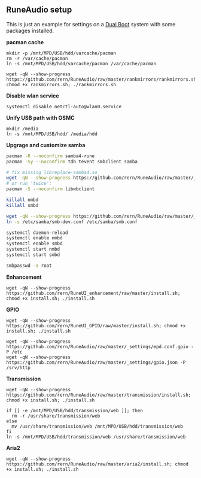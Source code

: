 RuneAudio setup
---

This is just an example for settings on a [Dual Boot](https://github.com/rern/RPi2-3.Dual.Boot-Rune.OSMC) system with some packages installed.  

**pacman cache**
```
mkdir -p /mnt/MPD/USB/hdd/varcache/pacman
rm -r /var/cache/pacman
ln -s /mnt/MPD/USB/hdd/varcache/pacman /var/cache/pacman

wget -qN --show-progress https://github.com/rern/RuneAudio/raw/master/rankmirrors/rankmirrors.sh; chmod +x rankmirrors.sh; ./rankmirrors.sh
```

**Disable wlan service**
```
systemctl disable netctl-auto@wlan0.service
```

**Unify USB path with OSMC**  
```
mkdir /media
ln -s /mnt/MPD/USB/hdd/ /media/hdd
```

**Upgrage and customize samba**
```bash
pacman -R --noconfirm samba4-rune
pacman -Sy --noconfirm tdb tevent smbclient samba

# fix missing libreplace-samba4.so
wget -qN --show-progress https://github.com/rern/RuneAudio/raw/master/_settings/libreplace-samba4.so -P /usr/lib/samba
# or run 'twice':
pacman -S --noconfirm libwbclient

killall nmbd
killall smbd

wget -qN --show-progress https://github.com/rern/RuneAudio/raw/master/_settings/smb-dev.conf -P /etc/samba
ln -s /etc/samba/smb-dev.conf /etc/samba/smb.conf

systemctl daemon-reload
systemctl enable nmbd
systemctl enable smbd
systemctl start nmbd
systemctl start smbd

smbpasswd -a root
```

**Enhancement**
```
wget -qN --show-progress https://github.com/rern/RuneUI_enhancement/raw/master/install.sh; chmod +x install.sh; ./install.sh
```

**GPIO**
```
wget -qN --show-progress https://github.com/rern/RuneUI_GPIO/raw/master/install.sh; chmod +x install.sh; ./install.sh

wget -qN --show-progress https://github.com/rern/RuneAudio/raw/master/_settings/mpd.conf.gpio -P /etc
wget -qN --show-progress https://github.com/rern/RuneAudio/raw/master/_settings/gpio.json -P /srv/http
```

**Transmission**
```
wget -qN --show-progress https://github.com/rern/RuneAudio/raw/master/transmission/install.sh; chmod +x install.sh; ./install.sh

if [[ -e /mnt/MPD/USB/hdd/transmission/web ]]; then
  rm -r /usr/share/transmission/web
else
  mv /usr/share/transmission/web /mnt/MPD/USB/hdd/transmission/web
fi
ln -s /mnt/MPD/USB/hdd/transmission/web /usr/share/transmission/web
```

**Aria2**
```
wget -qN --show-progress https://github.com/rern/RuneAudio/raw/master/aria2/install.sh; chmod +x install.sh; ./install.sh
```
